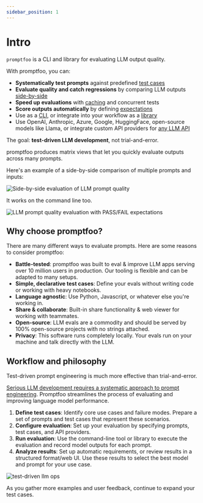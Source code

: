 ```yaml
---
sidebar_position: 1
---
```


# Intro

`promptfoo` is a CLI and library for evaluating LLM output quality.

With promptfoo, you can:

- **Systematically test prompts** against predefined [test cases](/docs/configuration/expected-outputs)
- **Evaluate quality and catch regressions** by comparing LLM outputs [side-by-side](/docs/usage/web-ui)
- **Speed up evaluations** with [caching](/docs/configuration/caching) and concurrent tests
- **Score outputs automatically** by defining [expectations](/docs/configuration/expected-outputs)
- Use as a [CLI](/docs/usage/command-line), or integrate into your workflow as a [library](/docs/usage/node-package)
- Use OpenAI, Anthropic, Azure, Google, HuggingFace, open-source models like Llama, or integrate custom API providers for [any LLM API](/docs/providers)

The goal: **test-driven LLM development**, not trial-and-error.

promptfoo produces matrix views that let you quickly evaluate outputs across many prompts.

Here's an example of a side-by-side comparison of multiple prompts and inputs:

![Side-by-side evaluation of LLM prompt quality](https://user-images.githubusercontent.com/310310/244891219-2b79e8f8-9b79-49e7-bffb-24cba18352f2.png)

It works on the command line too.

![LLM prompt quality evaluation with PASS/FAIL expectations](https://user-images.githubusercontent.com/310310/236690475-b05205e8-483e-4a6d-bb84-41c2b06a1247.png)

## Why choose promptfoo?

There are many different ways to evaluate prompts. Here are some reasons to consider promptfoo:

- **Battle-tested**: promptfoo was built to eval & improve LLM apps serving over 10 million users in production. Our tooling is flexible and can be adapted to many setups.
- **Simple, declarative test cases**: Define your evals without writing code or working with heavy notebooks.
- **Language agnostic**: Use Python, Javascript, or whatever else you're working in.
- **Share & collaborate**: Built-in share functionality & web viewer for working with teammates.
- **Open-source**: LLM evals are a commodity and should be served by 100% open-source projects with no strings attached.
- **Privacy**: This software runs completely locally. Your evals run on your machine and talk directly with the LLM.

## Workflow and philosophy

Test-driven prompt engineering is much more effective than trial-and-error.

[Serious LLM development requires a systematic approach to prompt engineering](https://www.ianww.com/blog/2023/05/21/prompt-engineering-framework). Promptfoo streamlines the process of evaluating and improving language model performance.

1. **Define test cases**: Identify core use cases and failure modes. Prepare a set of prompts and test cases that represent these scenarios.
2. **Configure evaluation**: Set up your evaluation by specifying prompts, test cases, and API providers.
3. **Run evaluation**: Use the command-line tool or library to execute the evaluation and record model outputs for each prompt.
4. **Analyze results**: Set up automatic requirements, or review results in a structured format/web UI. Use these results to select the best model and prompt for your use case.

![test-driven llm ops](https://user-images.githubusercontent.com/310310/241601160-cf0461a7-2832-4362-9fbb-4ebd911d06ff.png)

As you gather more examples and user feedback, continue to expand your test cases.
